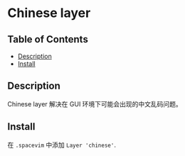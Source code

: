 # Chinese layer

## Table of Contents

<!-- vim-markdown-toc GFM -->
* [Description](#description)
* [Install](#install)

<!-- vim-markdown-toc -->

## Description

Chinese layer 解决在 GUI 环境下可能会出现的中文乱码问题。

## Install

在 `.spacevim` 中添加 `Layer 'chinese'`.
